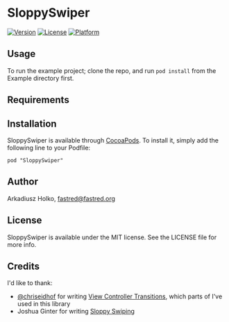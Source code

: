 # SloppySwiper

[![Version](https://img.shields.io/cocoapods/v/SloppySwiper.svg?style=flat)](http://cocoadocs.org/docsets/SloppySwiper)
[![License](https://img.shields.io/cocoapods/l/SloppySwiper.svg?style=flat)](http://cocoadocs.org/docsets/SloppySwiper)
[![Platform](https://img.shields.io/cocoapods/p/SloppySwiper.svg?style=flat)](http://cocoadocs.org/docsets/SloppySwiper)

## Usage

To run the example project; clone the repo, and run `pod install` from the Example directory first.

## Requirements

## Installation

SloppySwiper is available through [CocoaPods](http://cocoapods.org). To install
it, simply add the following line to your Podfile:

    pod "SloppySwiper"

## Author

Arkadiusz Holko, fastred@fastred.org

## License

SloppySwiper is available under the MIT license. See the LICENSE file for more info.

## Credits

I'd like to thank:

* [@chriseidhof](https://github.com/chriseidhof) for writing [View Controller Transitions](http://www.objc.io/issue-5/view-controller-transitions.html), which parts of I've used in this library
* Joshua Ginter for writing [Sloppy Swiping](http://www.thenewsprint.co/2014/04/16/sloppy-swiping/)